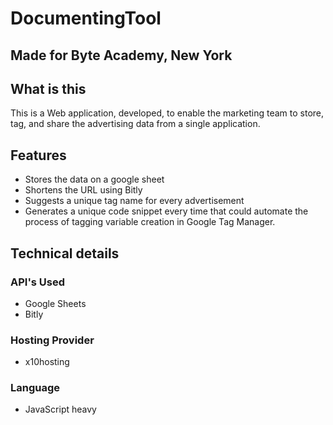 # DocumentingTool
## Made for Byte Academy, New York

## What is this

This is a Web application, developed, to enable the marketing team to store, tag, and share the advertising data from a single application. 

## Features
* Stores the data on a google sheet
* Shortens the URL using Bitly
* Suggests a unique tag name for every advertisement
* Generates a unique code snippet every time that could automate the process of tagging variable creation in Google Tag Manager.

## Technical details
### API's Used
* Google Sheets
* Bitly
### Hosting Provider
* x10hosting
### Language
* JavaScript heavy

